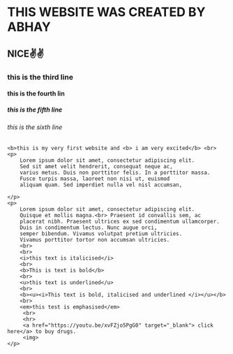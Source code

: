 <!DOCTYPE html>
<html>

<head>
    <meta charset="utf-8">
    <meta name="viewport" content="width=device-width, initial-scale=1">
    <title>My First website</title>
</head>

<body>
    <h1>THIS WEBSITE WAS CREATED BY ABHAY</h1>
    <h2>NICE✌️✌️</h2>
    <h3>this is the third line</h3>
    <h4>this is the fourth lin</h4>
    <h5>this is the fifth line</h5>
    <h6>this is the sixth line</h6>

    <b>this is my very first website and <b> i am very excited</b> <br>
    <p>
        Lorem ipsum dolor sit amet, consectetur adipiscing elit.
        Sed sit amet velit hendrerit, consequat neque ac,
        varius metus. Duis non porttitor felis. In a porttitor massa.
        Fusce turpis massa, laoreet non nisi ut, euismod
        aliquam quam. Sed imperdiet nulla vel nisl accumsan,
        
    </p>
    <p>
        Lorem ipsum dolor sit amet, consectetur adipiscing elit. 
        Quisque et mollis magna.<br> Praesent id convallis sem, ac
        placerat nibh. Praesent ultrices ex sed condimentum ullamcorper. 
        Duis in condimentum lectus. Nunc augue orci,
        semper bibendum. Vivamus volutpat pretium ultricies. 
        Vivamus porttitor tortor non accumsan ultricies.
        <br>
        <br>
        <i>this text is italicised</i>
        <br>
        <b>This is text is bold</b>
        <br>
        <u>this text is underlined</u>
        <br>
        <b><u><i>This text is bold, italicised and underlined </i></u></b>
        <br>
        <em>this test is emphasised</em>
         <br>
         <hr>
         <a href="https://youtu.be/xvFZjo5PgG0" target="_blank"> click here</a> to buy drugs.  
         <img>
    </p>
</body>

</html>
